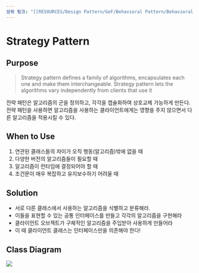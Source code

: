 ```yaml
---
상위 링크: "[[RESOURCES/Design Pattern/GoF/Behavioral Pattern/Behavioral Pattern|Behavioral Pattern]]"
---
```

# Strategy Pattern

## Purpose 

> Strategy pattern defines a family of algorithms, encapsulates each one and make them interchangeable. Strategy pattern lets the algorithms vary independently from clients that use it

전략 패턴은 알고리즘의 군을 정의하고, 각각을 캡슐화하여 상호교체 가능하게 만든다. 전략 패턴을 사용하면 알고리즘을 사용하는 클라이언트에게는 영향을 주지 않으면서 다른 알고리즘을 적용시킬 수 있다.

## When to Use

1. 연관된 클래스들의 차이가 오직 행동(알고리즘)밖에 없을 때
2. 다양한 버전의 알고리즘들이 필요할 때
3. 알고리즘이 런타임에 결정되어야 할 때
4. 조건문이 매우 복잡하고 유지보수하기 어려울 때

## Solution

* 서로 다른 클래스에서 사용하는 알고리즘을 식별하고 분류해라.
* 이들을 표현할 수 있는 공통 인터페이스를 만들고 각각의 알고리즘을 구현해라
* 클라이언트 오브젝트가 구체적인 알고리즘을 주입받아 사용하게 만들어라
* 이 때 클라이언트 클래스는 인터페이스만을 의존해야 한다!

## Class Diagram

![](https://i.imgur.com/eVvkSUv.png)


![]()
